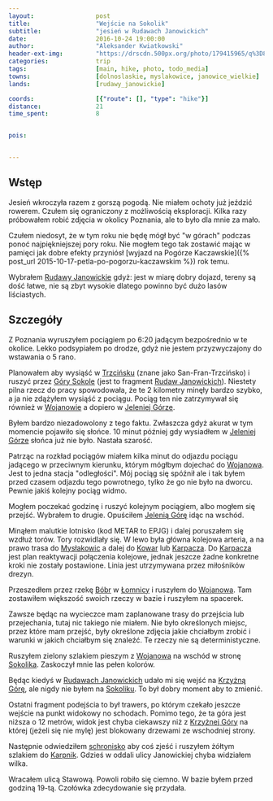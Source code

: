 ```yaml
---
layout:                 post
title:                  "Wejście na Sokolik"
subtitle:               "jesień w Rudawach Janowickich"
date:                   2016-10-24 19:00:00
author:                 "Aleksander Kwiatkowski"
header-ext-img:         "https://drscdn.500px.org/photo/179415965/q%3D80_m%3D1500/7e3a2365ee73a407af07b0eecc79f8c6"
categories:             trip
tags:                   [main, hike, photo, todo_media]
towns:                  [dolnoslaskie, myslakowice, janowice_wielkie]
lands:                  [rudawy_janowickie]

coords:                 [{"route": [], "type": "hike"}]
distance:               21
time_spent:             8


pois:


---
```


[wiki-gory-sokole]: https://pl.wikipedia.org/wiki/G%C3%B3ry_Sokole
[wiki-zamek-karpniki]: https://pl.wikipedia.org/wiki/Zamek_w_Karpnikach
[wiki-palac-karpniki]: https://pl.wikipedia.org/wiki/Pa%C5%82ac_w_Karpnikach
[wiki-wojanow]: https://pl.wikipedia.org/wiki/Wojan%C3%B3w
[wiki-szklarska-poreba]: https://pl.wikipedia.org/wiki/Szklarska_Por%C4%99ba
[wiki-gruszkow]: https://pl.wikipedia.org/wiki/Gruszk%C3%B3w_(wojew%C3%B3dztwo_dolno%C5%9Bl%C4%85skie)
[wiki-szwajcarka]: https://pl.wikipedia.org/wiki/Schronisko_PTTK_%E2%80%9ESzwajcarka%E2%80%9D
[wiki-karpniki]: https://pl.wikipedia.org/wiki/Karpniki
[wiki-myslakowice]: https://pl.wikipedia.org/wiki/Mys%C5%82akowice
[wiki-kowary]: https://pl.wikipedia.org/wiki/Kowary
[wiki-karpacz]: https://pl.wikipedia.org/wiki/Karpacz
[wiki-bobr]: https://pl.wikipedia.org/wiki/B%C3%B3br_(dop%C5%82yw_Odry)
[wiki-lomnica]: https://pl.wikipedia.org/wiki/%C5%81omnica_(powiat_jeleniog%C3%B3rski)
[wiki-sokolik]: https://pl.wikipedia.org/wiki/Sokolik
[wiki-krzyzna-gora]: https://pl.wikipedia.org/wiki/Krzy%C5%BCna_G%C3%B3ra
[wiki-rudawy-janowickie]: https://pl.wikipedia.org/wiki/Rudawy_Janowickie
[wiki-trzcinsko]: https://pl.wikipedia.org/wiki/Trzci%C5%84sko
[wiki-jelenia-gora]: https://pl.wikipedia.org/wiki/Jelenia_G%C3%B3ra


Wstęp
-----

Jesień wkroczyła razem z gorszą pogodą. Nie miałem ochoty już jeździć
rowerem. Czułem się ograniczony z możliwością eksploracji. Kilka
razy próbowałem robić zdjęcia w okolicy Poznania, ale to było dla mnie za mało.

Czułem niedosyt, że w tym roku nie będę mógł być "w górach" podczas ponoć
najpiękniejszej pory roku. Nie mogłem tego tak zostawić
mając w pamięci jak dobre efekty przyniósł
[wyjazd na Pogórze Kaczawskie]({% post_url 2015-10-17-petla-po-pogorzu-kaczawskim %})
rok temu.


Wybrałem [Rudawy Janowickie][wiki-rudawy-janowickie] gdyż:
jest w miarę dobry dojazd, tereny są
dość łatwe, nie są zbyt wysokie dlatego powinno być dużo lasów liściastych.

Szczegóły
---------

Z Poznania wyruszyłem pociągiem po 6:20 jadącym bezpośrednio
w te okolice. Lekko podsypiałem
po drodze, gdyż nie jestem przyzwyczajony do wstawania o 5 rano.



Planowałem aby wysiąść w [Trzcińsku][wiki-trzcinsko] (znane jako San-Fran-Trzcińsko)
i ruszyć przez [Góry Sokole][wiki-gory-sokole] (jest to fragment
[Rudaw Janowickich][wiki-rudawy-janowickie]). Niestety pilna rzecz do pracy spowodowała,
że te 2 kilometry minęły bardzo szybko, a ja nie zdążyłem wysiąść z pociągu.
Pociąg ten nie zatrzymywał się również w [Wojanowie][wiki-wojanow]
a dopiero w [Jeleniej Górze][wiki-jelenia-gora].

Byłem bardzo niezadowolony z tego faktu. Zwłaszcza gdyż akurat w tym momencie pojawiło
się słońce. 10 minut później gdy wysiadłem w [Jeleniej Górze][wiki-jelenia-gora]
słońca już nie było. Nastała szarość.

Patrząc na rozkład pociągów miałem kilka minut do odjazdu pociągu jadącego w
przeciwnym kierunku, którym mógłbym dojechać do [Wojanowa][wiki-wojanow].
Jest to jedna stacja "odległości".
Mój pociąg się spóźnił ale i tak byłem przed czasem odjazdu tego powrotnego,
tylko że go nie było na dworcu. Pewnie jakiś kolejny pociąg widmo.

Mogłem poczekać godzinę i ruszyć kolejnym pociągiem, albo mogłem się przejść.
Wybrałem to drugie. Opuściłem [Jelenią Górę][wiki-jelenia-gora]
idąc na wschód.


Minąłem malutkie lotnisko (kod METAR to EPJG) i dalej poruszałem się
wzdłuż torów. Tory rozwidlały się. W lewo była główna kolejowa arteria, a na
prawo trasa do [Mysłakowic][wiki-myslakowice] a dalej do [Kowar][wiki-kowary]
lub [Karpacza][wiki-karpacz]. Do [Karpacza][wiki-karpacz]
jest plan reaktywacji połączenia
kolejowe, jednak jeszcze żadne konkretne kroki nie zostały postawione.
Linia jest utrzymywana przez miłośników drezyn.

Przeszedłem przez rzekę [Bóbr][wiki-bobr] w [Łomnicy][wiki-lomnica]
i ruszyłem do [Wojanowa][wiki-wojanow]. Tam zostawiłem większość swoich rzeczy
w bazie i ruszyłem na spacerek.

Zawsze będąc na wycieczce mam zaplanowane trasy do przejścia lub przejechania,
tutaj nic takiego nie miałem. Nie było określonych miejsc, przez które mam
przejść, były określone zdjęcia jakie chciałbym zrobić
i warunki w jakich chciałbym się znaleźć. Te rzeczy nie są deterministyczne.


Ruszyłem zielony szlakiem pieszym z [Wojanowa][wiki-wojanow] na wschód
w stronę [Sokolika][wiki-sokolik]. Zaskoczył mnie las pełen kolorów.

Będąc kiedyś w [Rudawach Janowickich][wiki-rudawy-janowickie] udało mi się
wejść na [Krzyżną Górę][wiki-krzyzna-gora], ale nigdy nie byłem na
[Sokoliku][wiki-sokolik]. To był dobry moment aby to zmienić.

Ostatni fragment podejścia to był trawers, po którym czekało jeszcze
wejście na punkt widokowy no schodach. Pomimo tego, że ta góra jest niższa o 12 metrów,
widok jest chyba ciekawszy niż z [Krzyżnej Góry][wiki-krzyzna-gora] na której
(jeżeli się nie mylę) jest blokowany drzewami ze wschodniej strony.

Następnie odwiedziłem [schronisko][wiki-szwajcarka]
aby coś zjeść i ruszyłem żółtym szlakiem do
[Karpnik][wiki-karpniki]. Gdzieś w oddali ulicy Janowickiej chyba
widziałem wilka.

Wracałem ulicą Stawową. Powoli robiło się ciemno. W bazie byłem przed godziną
19-tą. Czołówka zdecydowanie się przydała.
